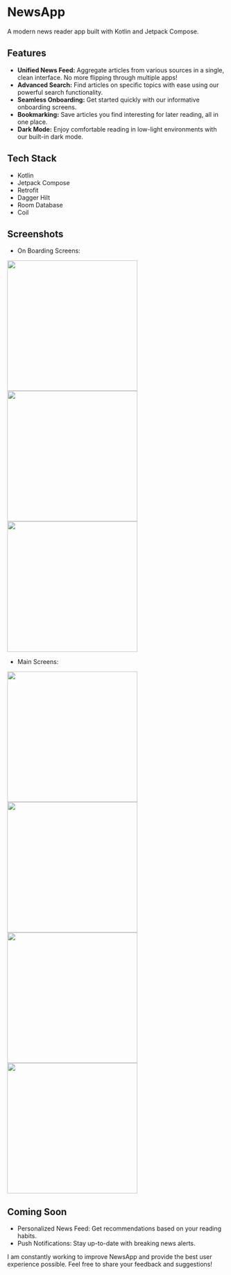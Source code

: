 # NewsApp

A modern news reader app built with Kotlin and Jetpack Compose.

## Features

* **Unified News Feed:** Aggregate articles from various sources in a single, clean interface. No more flipping through multiple apps!
* **Advanced Search:** Find articles on specific topics with ease using our powerful search functionality.
* **Seamless Onboarding:** Get started quickly with our informative onboarding screens.
* **Bookmarking:** Save articles you find interesting for later reading, all in one place.
* **Dark Mode:** Enjoy comfortable reading in low-light environments with our built-in dark mode.

## Tech Stack

* Kotlin
* Jetpack Compose
* Retrofit
* Dagger Hilt
* Room Database
* Coil

## Screenshots

* On Boarding Screens:

<img src="https://github.com/user-attachments/assets/6e635610-c437-4d6c-8b4a-9029b7c6ba55" width= 300 />

<img src="https://github.com/user-attachments/assets/7014b1cb-c1b7-4335-9af1-9aee7efddfd1" width=300 />

<img src="https://github.com/user-attachments/assets/f76e6cd5-6ad4-4b53-9e38-a481ab73cd23" width=300 />

* Main Screens:

<img src="https://github.com/user-attachments/assets/5e9175c1-740f-4d4c-a8d3-60c1272c8520" width=300 />

<img src="https://github.com/user-attachments/assets/430366ab-74e8-4787-9330-845c42213156" width=300 />

<img src="https://github.com/user-attachments/assets/b53b58c1-a11b-4204-98c5-8dead4728bf5" width=300 />

<img src="https://github.com/user-attachments/assets/bd5c1a51-3113-40c6-8514-1b73bb7688e4" width=300 />

## Coming Soon

* Personalized News Feed: Get recommendations based on your reading habits.
* Push Notifications: Stay up-to-date with breaking news alerts.

I am constantly working to improve NewsApp and provide the best user experience possible. Feel free to share your feedback and suggestions!
